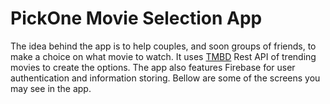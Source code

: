 # PickOne Movie Selection App
The idea behind the app is to help couples, and soon groups of friends, to make a choice on what movie to watch.
It uses [TMBD](https://developer.themoviedb.org/reference/trending-movies) Rest API of trending movies to create the options.
The app also features Firebase for user authentication and information storing. 
Bellow are some of the screens you may see in the app.
